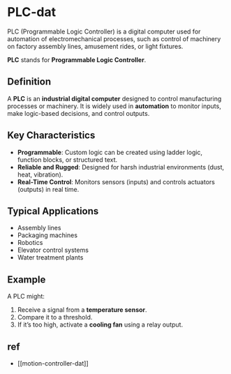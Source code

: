 
# PLC-dat

PLC (Programmable Logic Controller) is a digital computer used for automation of electromechanical processes, such as control of machinery on factory assembly lines, amusement rides, or light fixtures.


**PLC** stands for **Programmable Logic Controller**.

## Definition
A **PLC** is an **industrial digital computer** designed to control manufacturing processes or machinery. It is widely used in **automation** to monitor inputs, make logic-based decisions, and control outputs.

## Key Characteristics
- **Programmable**: Custom logic can be created using ladder logic, function blocks, or structured text.
- **Reliable and Rugged**: Designed for harsh industrial environments (dust, heat, vibration).
- **Real-Time Control**: Monitors sensors (inputs) and controls actuators (outputs) in real time.

## Typical Applications
- Assembly lines
- Packaging machines
- Robotics
- Elevator control systems
- Water treatment plants

## Example
A PLC might:
1. Receive a signal from a **temperature sensor**.
2. Compare it to a threshold.
3. If it’s too high, activate a **cooling fan** using a relay output.





## ref 

- [[motion-controller-dat]]


